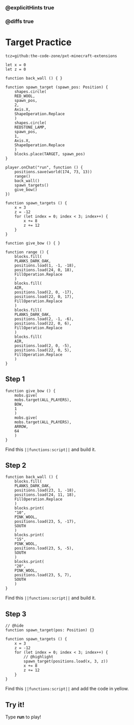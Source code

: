 ### @explicitHints true

### @diffs true

# Target Practice

```package
tcz=github:the-code-zone/pxt-minecraft-extensions
```

```template
let x = 0
let z = 0

function back_wall () { }

function spawn_target (spawn_pos: Position) {
    shapes.circle(
    RED_WOOL,
    spawn_pos,
    2,
    Axis.X,
    ShapeOperation.Replace
    )
    shapes.circle(
    REDSTONE_LAMP,
    spawn_pos,
    1,
    Axis.X,
    ShapeOperation.Replace
    )
    blocks.place(TARGET, spawn_pos)
}

player.onChat("run", function () {
    positions.save(world(174, 73, 13))
    range()
    back_wall()
    spawn_targets()
    give_bow()
})

function spawn_targets () {
    x = 3
    z = -12
    for (let index = 0; index < 3; index++) {
        x += 8
        z += 12
    }
}

function give_bow () { }

function range () {
    blocks.fill(
    PLANKS_DARK_OAK,
    positions.load(1, -1, -18),
    positions.load(24, 0, 18),
    FillOperation.Replace
    )
    blocks.fill(
    AIR,
    positions.load(2, 0, -17),
    positions.load(22, 0, 17),
    FillOperation.Replace
    )
    blocks.fill(
    PLANKS_DARK_OAK,
    positions.load(2, -1, -6),
    positions.load(22, 0, 6),
    FillOperation.Replace
    )
    blocks.fill(
    AIR,
    positions.load(2, 0, -5),
    positions.load(22, 0, 5),
    FillOperation.Replace
    )
}
```

## Step 1

```blocks
function give_bow () {
    mobs.give(
    mobs.target(ALL_PLAYERS),
    BOW,
    1
    )
    mobs.give(
    mobs.target(ALL_PLAYERS),
    ARROW,
    64
    )
}
```

Find this ``||functions:script||`` and build it.

## Step 2

```blocks
function back_wall () {
    blocks.fill(
    PLANKS_DARK_OAK,
    positions.load(23, 1, -18),
    positions.load(24, 11, 18),
    FillOperation.Replace
    )
    blocks.print(
    "10",
    PINK_WOOL,
    positions.load(23, 5, -17),
    SOUTH
    )
    blocks.print(
    "15",
    PINK_WOOL,
    positions.load(23, 5, -5),
    SOUTH
    )
    blocks.print(
    "20",
    PINK_WOOL,
    positions.load(23, 5, 7),
    SOUTH
    )
}
```

Find this ``||functions:script||`` and build it.

## Step 3

```blocks
// @hide
function spawn_target(pos: Position) {}

function spawn_targets () {
    x = 3
    z = -12
    for (let index = 0; index < 3; index++) {
        // @highlight
        spawn_target(positions.load(x, 3, z))
        x += 8
        z += 12
    }
}
```

Find this ``||functions:script||`` and add the code in yellow.

## Try it!

Type **run** to play!